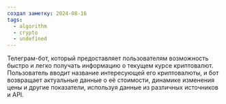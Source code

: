 ```yaml
---
создал заметку: 2024-08-16
tags:
  - algorithm
  - crypto
  - undefined
---
```

Телеграм-бот, который предоставляет пользователям возможность быстро и легко получать информацию о текущем курсе криптовалют. Пользователь вводит название интересующей его криптовалюты, и бот возвращает актуальные данные о её стоимости, динамике изменения цены и другие показатели, используя данные из различных источников и API.